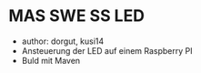 # MAS SWE SS LED
- author: dorgut, kusi14
- Ansteuerung der LED auf einem Raspberry PI
- Buld mit Maven
